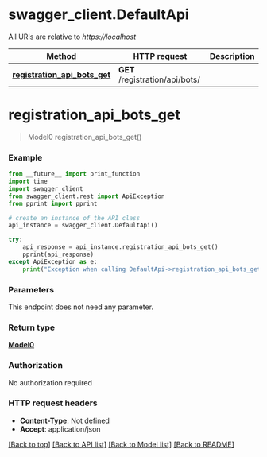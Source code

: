 # swagger_client.DefaultApi

All URIs are relative to *https://localhost*

Method | HTTP request | Description
------------- | ------------- | -------------
[**registration_api_bots_get**](DefaultApi.md#registration_api_bots_get) | **GET** /registration/api/bots/ | 


# **registration_api_bots_get**
> Model0 registration_api_bots_get()



### Example
```python
from __future__ import print_function
import time
import swagger_client
from swagger_client.rest import ApiException
from pprint import pprint

# create an instance of the API class
api_instance = swagger_client.DefaultApi()

try:
    api_response = api_instance.registration_api_bots_get()
    pprint(api_response)
except ApiException as e:
    print("Exception when calling DefaultApi->registration_api_bots_get: %s\n" % e)
```

### Parameters
This endpoint does not need any parameter.

### Return type

[**Model0**](Model0.md)

### Authorization

No authorization required

### HTTP request headers

 - **Content-Type**: Not defined
 - **Accept**: application/json

[[Back to top]](#) [[Back to API list]](../README.md#documentation-for-api-endpoints) [[Back to Model list]](../README.md#documentation-for-models) [[Back to README]](../README.md)

